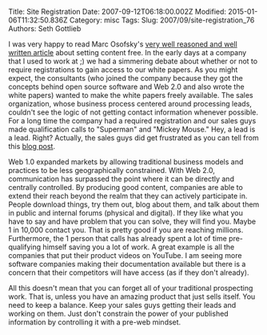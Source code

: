 Title: Site Registration
Date: 2007-09-12T06:18:00.002Z
Modified: 2015-01-06T11:32:50.836Z
Category: misc
Tags: 
Slug: 2007/09/site-registration_76
Authors: Seth Gottlieb

I was very happy to read Marc Osofsky's [very well reasoned and well written article](http://www.imediaconnection.com/content/16444.asp) about setting content free.  In the early days at a company that I used to work at ;) we had a simmering debate about whether or not to require registrations to gain access to our white papers.  As you might expect, the consultants (who joined the company because they got the concepts behind open source software and Web 2.0 and also wrote the white papers) wanted to make the white papers freely available.  The sales organization, whose business process centered around processing leads, couldn't see the logic of not getting contact information whenever possible.  For a long time the company had a required registration and our sales guys made qualification calls to "Superman" and "Mickey Mouse." Hey, a lead is a lead.  Right?  Actually, the sales guys did get frustrated as you can tell from this [blog post](http://www.edsupport.cc/mguhlin/archives/2007/01/entry_2582.htm).    
  
Web 1.0 expanded markets by allowing traditional business models and practices to be less geographically constrained.  With Web 2.0, communication has surpassed the point where it can be directly and centrally controlled.  By producing good content, companies are able to extend their reach beyond the realm that they can actively participate in.   People download things, try them out, blog about them, and talk about them in public and internal forums (physical and digital).   If they like what you have to say and have problem that you can solve, they will find you.  Maybe 1 in 10,000 contact you.  That is pretty good if you are reaching millions.  Furthermore, the 1 person that calls has already spent a lot of time pre-qualifying himself saving you a lot of work.  A great example is all the companies that put their product videos on YouTube.  I am seeing more software companies making their documentation available but there is a concern that their competitors will have access (as if they don't already).  
  
All this doesn't mean that you can forget all of your traditional prospecting work.  That is, unless you have an amazing product that just sells itself.  You need to keep a balance.  Keep your sales guys getting their leads and working on them.  Just don't constrain the power of your published information by controlling it with a pre-web mindset.
